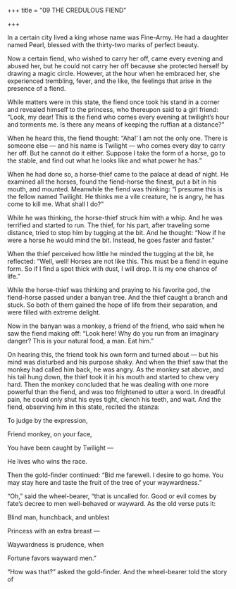 +++
title = "09 THE CREDULOUS FIEND"

+++

In a certain city lived a king whose name was Fine-Army. He had a daughter named Pearl, blessed with the thirty-two marks of perfect beauty.

Now a certain fiend, who wished to carry her off, came every evening and abused her, but he could not carry her off because she protected herself by drawing a magic circle. However, at the hour when he embraced her, she experienced trembling, fever, and the like, the feelings that arise in the presence of a fiend.

While matters were in this state, the fiend once took his stand in a corner and revealed himself to the princess, who thereupon said to a girl friend: “Look, my dear\! This is the fiend who comes every evening at twilight’s hour and torments me. Is there any means of keeping the ruffian at a distance?”

When he heard this, the fiend thought: “Aha\!’ I am not the only one. There is someone else — and his name is Twilight — who comes every day to carry her off. But he cannot do it either. Suppose I take the form of a horse, go to the stable, and find out what he looks like and what power he has.”

When he had done so, a horse-thief came to the palace at dead of night. He examined all the horses, found the fiend-horse the finest, put a bit in his mouth, and mounted. Meanwhile the fiend was thinking: “I presume this is the fellow named Twilight. He thinks me a vile creature, he is angry, he has come to kill me. What shall I do?”

While he was thinking, the horse-thief struck him with a whip. And he was terrified and started to run. The thief, for his part, after traveling some distance, tried to stop him by tugging at the bit. And he thought: “Now if he were a horse he would mind the bit. Instead, he goes faster and faster.”

When the thief perceived how little he minded the tugging at the bit, he reflected: “Well, well\! Horses are not like this. This must be a fiend in equine form. So if I find a spot thick with dust, I will drop. It is my one chance of life.”

While the horse-thief was thinking and praying to his favorite god, the fiend-horse passed under a banyan tree. And the thief caught a branch and stuck. So both of them gained the hope of life from their separation, and were filled with extreme delight.

Now in the banyan was a monkey, a friend of the friend, who said when he saw the fiend making off: “Look here\! Why do you run from an imaginary danger? This is your natural food, a man. Eat him.”

On hearing this, the friend took his own form and turned about — but his mind was disturbed and his purpose shaky. And when the thief saw that the monkey had called him back, he was angry. As the monkey sat above, and his tail hung down, the thief took it in his mouth and started to chew very hard. Then the monkey concluded that he was dealing with one more powerful than the fiend, and was too frightened to utter a word. In dreadful pain, he could only shut his eyes tight, clench his teeth, and wait. And the fiend, observing him in this state, recited the stanza:

To judge by the expression,

Friend monkey, on your face,

You have been caught by Twilight —

He lives who wins the race.

Then the gold-finder continued: “Bid me farewell. I desire to go home. You may stay here and taste the fruit of the tree of your waywardness.”

“Oh,” said the wheel-bearer, “that is uncalled for. Good or evil comes by fate’s decree to men well-behaved or wayward. As the old verse puts it:

Blind man, hunchback, and unblest

Princess with an extra breast —

Waywardness is prudence, when

Fortune favors wayward men.”

“How was that?” asked the gold-finder. And the wheel-bearer told the story of

